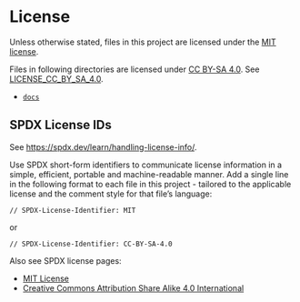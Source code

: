 [SPDX-License-Identifier: MIT]: #
[Copyright © 2024 The Argo CD ApplicationSet Authors]: #

# License

Unless otherwise stated, files in this project are licensed under the [MIT license](./LICENSE_MIT).

Files in following directories are licensed under [CC BY-SA 4.0](http://creativecommons.org/licenses/by-sa/4.0/?ref=chooser-v1). See [LICENSE_CC_BY_SA_4.0](/LICENSE_CC_BY_SA_4.0).

* [`docs`](/docs/)

## SPDX License IDs

See https://spdx.dev/learn/handling-license-info/.

Use SPDX short-form identifiers to communicate license information in a simple, efficient, portable and machine-readable manner. Add a single line in the following format to each file in this project - tailored to the applicable license and the comment style for that file’s language:

```SDPX
// SPDX-License-Identifier: MIT
```

or

```SDPX
// SPDX-License-Identifier: CC-BY-SA-4.0
```

Also see SPDX license pages:

* [MIT License](https://spdx.org/licenses/MIT.html)
* [Creative Commons Attribution Share Alike 4.0 International](https://spdx.org/licenses/CC-BY-SA-4.0.html)
